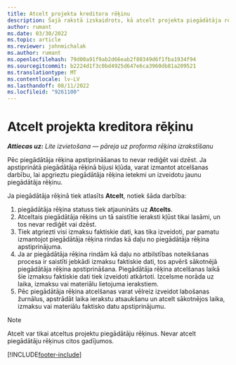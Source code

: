 ```yaml
---
title: Atcelt projekta kreditora rēķinu
description: Šajā rakstā izskaidrots, kā atcelt projekta piegādātāja rēķinu programmā Microsoft Dynamics 365 Project Operations, un izskaidrota projekta piegādātāja rēķina atcelšanas finanšu ietekme.
author: rumant
ms.date: 03/30/2022
ms.topic: article
ms.reviewer: johnmichalak
ms.author: rumant
ms.openlocfilehash: 79d00a91f9ab2d66eab2f80349d6f1fba1934f94
ms.sourcegitcommit: b2224d1f3c0bd4925d647e6ca3960db81a209521
ms.translationtype: MT
ms.contentlocale: lv-LV
ms.lasthandoff: 08/11/2022
ms.locfileid: "9261100"
---
```

# <a name="cancel-a-project-vendor-invoice"></a>Atcelt projekta kreditora rēķinu

_**Attiecas uz:** Lite izvietošana — pāreja uz proforma rēķina izrakstīšanu_

Pēc piegādātāja rēķina apstiprināšanas to nevar rediģēt vai dzēst. Ja apstiprinātā piegādātāja rēķinā bijusi kļūda, varat izmantot atcelšanas darbību, lai apgrieztu piegādātāja rēķina ietekmi un izveidotu jaunu piegādātāja rēķinu.

Ja piegādātāja rēķinā tiek atlasīts **Atcelt**, notiek šāda darbība:

1. piegādātāja rēķina statuss tiek atjaunināts uz **Atcelts**.
2. Atceltais piegādātāja rēķins un tā saistītie ieraksti kļūst tikai lasāmi, un tos nevar rediģēt vai dzēst.
3. Tiek atgriezti visi izmaksu faktiskie dati, kas tika izveidoti, par pamatu izmantojot piegādātāja rēķina rindas kā daļu no piegādātāja rēķina apstiprinājuma.
4. Ja ar piegādātāja rēķina rindām kā daļu no atbilstības noteikšanas procesa ir saistīti jebkādi izmaksu faktiskie dati, tos apvērš sākotnējā piegādātāja rēķina apstiprināšana. Piegādātāja rēķina atcelšanas laikā šie izmaksu faktiskie dati tiek izveidoti atkārtoti. Izcelsme norāda uz laika, izmaksu vai materiālu lietojuma ierakstiem.
5. Pēc piegādātāja rēķina atcelšanas varat vēlreiz izveidot labošanas žurnālus, apstrādāt laika ierakstu atsaukšanu un atcelt sākotnējos laika, izmaksu vai materiālu faktisko datu apstiprinājumu.

> [!NOTE]
> Atcelt var tikai atceltus projektu piegādātāju rēķinus. Nevar atcelt piegādātāju rēķinus citos gadījumos.

[!INCLUDE[footer-include](../../includes/footer-banner.md)]
